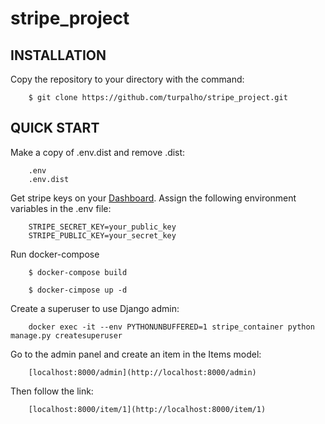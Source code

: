 # stripe_project


INSTALLATION
------------

Copy the repository to your directory with the command:

```
    $ git clone https://github.com/turpalho/stripe_project.git
```

QUICK START
-----------



Make a copy of .env.dist and remove .dist:
```
    .env
    .env.dist
```

Get stripe keys on your [Dashboard](https://dashboard.stripe.com/).
Assign the following environment variables in the .env file:
```
    STRIPE_SECRET_KEY=your_public_key
    STRIPE_PUBLIC_KEY=your_secret_key
```


Run docker-compose

```
    $ docker-compose build
```
```
    $ docker-cimpose up -d
```


Create a superuser to use Django admin:

```
    docker exec -it --env PYTHONUNBUFFERED=1 stripe_container python manage.py createsuperuser
```

Go to the admin panel and create an item in the Items model:

```
    [localhost:8000/admin](http://localhost:8000/admin)
```

Then follow the link:
```
    [localhost:8000/item/1](http://localhost:8000/item/1)
```
